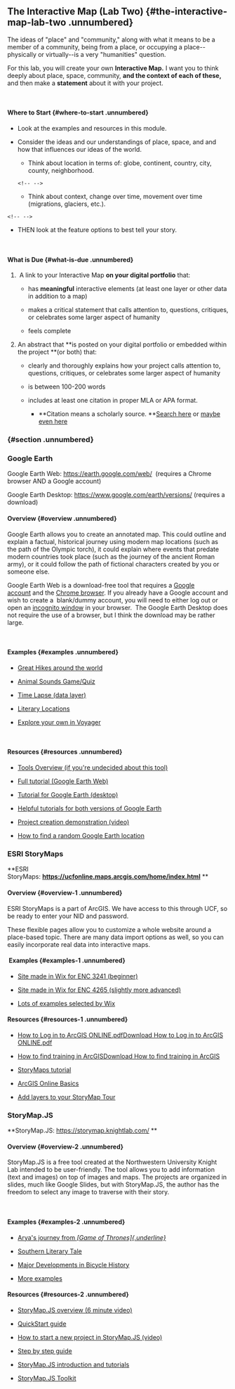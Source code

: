 ## The Interactive Map (Lab Two) {#the-interactive-map-lab-two .unnumbered}

The ideas of \"place\" and \"community,\" along with what it means to be
a member of a community, being from a place, or occupying a
place\--physically or virtually\--is a very \"humanities\" question.

For this lab, you will create your own **Interactive Map.** I want you
to think deeply about place, space, community, **and the context of each
of these,** and then make a **statement** about it with your project. 

 

#### Where to Start {#where-to-start .unnumbered}

-   Look at the examples and resources in this module.

-   Consider the ideas and our understandings of place, space, and and
    how that influences our ideas of the world.

    -   Think about location in terms of: globe, continent, country,
        city, county, neighborhood.

    ```{=html}
    <!-- -->
    ```
    -   Think about context, change over time, movement over time
        (migrations, glaciers, etc.).

```{=html}
<!-- -->
```
-   THEN look at the feature options to best tell your story.

 

#### What is Due {#what-is-due .unnumbered}

1.   A link to your Interactive Map **on your digital portfolio** that:

    -   has **meaningful** interactive elements (at least one layer or
        other data in addition to a map)

    -   makes a critical statement that calls attention to, questions,
        critiques, or celebrates some larger aspect of humanity

    -   feels complete

2.  An abstract that **is posted on your digital portfolio or embedded
    within the project **(or both) that:

    -   clearly and thoroughly explains how your project calls attention
        to, questions, critiques, or celebrates some larger aspect of
        humanity

    -   is between 100-200 words

    -   includes at least one citation in proper MLA or APA format.

        -   **Citation means a scholarly source. **[Search
            here](https://guides.ucf.edu/c.php?g=78763&p=508976) or
            [maybe even here](https://scholar.google.com/)

###  {#section .unnumbered}

### **Google Earth**

Google Earth Web: <https://earth.google.com/web/>  (requires a Chrome
browser AND a Google account)

Google Earth Desktop: <https://www.google.com/earth/versions/> (requires
a download)

#### Overview {#overview .unnumbered}

Google Earth allows you to create an annotated map. This could outline
and explain a factual, historical journey using modern map locations
(such as the path of the Olympic torch), it could explain where events
that predate modern countries took place (such as the journey of the
ancient Roman army), or it could follow the path of fictional characters
created by you or someone else. 

Google Earth Web is a download-free tool that requires a [Google
account](https://www.google.com/accounts/NewAccount) and the [Chrome
browser](https://www.google.com/chrome/browser/). If you already have a
Google account and wish to create a  blank/dummy account, you will need
to either log out or open an [incognito
window](https://www.computerworld.com/article/3356840/how-to-go-incognito-in-chrome-firefox-safari-and-edge.html) in
your browser.  The Google Earth Desktop does not require the use of a
browser, but I think the download may be rather large.

 

#### Examples {#examples .unnumbered}

-   [Great Hikes around the
    world](https://earth.google.com/web/@7.04566875,29.1795595,430.47419055a,17206205.84232055d,35y,0h,0t,0r/data=Ci4SLBIgNTBkNjdkMmJlNmM2MTFlOWJjODMyMWE4ZjAzZmEwN2YiCG92ZXJ2aWV3)

-   [Animal Sounds
    Game/Quiz](https://earth.google.com/web/@36.2095365,46.3706585,2154.78559629a,38209071.87137604d,35y,-0h,0t,0r/data=CiQSIhIgMDE5MjI2MjYwNjhkMTFlYWE3Mjg2NTNjMzY1OWEyMDE)

-   [Time Lapse (data
    layer)](https://earth.google.com/web/@-17.25897314,30.41488068,1169a,21063d,35y,0h,0t,0r/data=CjISMBIgNTQ0MGExNzMxYzI1MTFlYTk0NDM4YmI2ODk0NDUyOTciDG1haW5Ob1JhbmRvbQ)

-   [Literary
    Locations](https://earth.google.com/web/@-17.25376455,30.40362615,1163.81747805a,14666.03874158d,35y,0h,0t,0r/data=CjASLhIgYTBhNGNiNTc5ZTVmMTFlOTllZTdiZDdlNDdlNGE1M2UiCmdjc19saXN0XzA)

-   [Explore your own in
    Voyager](https://earth.google.com/web/@-17.25376455,30.40362615,1163.81747805a,14666.03874158d,35y,0h,0t,0r/data=CgQSAggB)

 

#### Resources {#resources .unnumbered}

-   [Tools Overview (if you\'re undecided about this
    tool)](https://www.assortedstuff.com/stuff/comparing-googles-geo-project-creation-tools/)

-   [Full tutorial (Google Earth
    Web)](https://www.google.com/earth/outreach/learn/create-a-map-or-story-in-google-earth-web/#prerequisites-)

-   [Tutorial for Google Earth
    (desktop)](https://www.google.com/earth/outreach/learn/creating-photos-image-overlays-in-google-earth/#add-an-image-overlay-1)

-   [Helpful tutorials for both versions of Google
    Earth](https://www.google.com/earth/outreach/learn/)

-   [Project creation demonstration
    (video)](https://www.youtube.com/watch?v=nUyfJz6ARLY)

-   [How to find a random Google Earth
    location](https://www.assortedstuff.com/stuff/google-earth-im-feeling-lucky/)

### ESRI StoryMaps

**ESRI
StoryMaps: **<https://ucfonline.maps.arcgis.com/home/index.html>** **

#### Overview {#overview-1 .unnumbered}

ESRI StoryMaps is a part of ArcGIS. We have access to this through UCF,
so be ready to enter your NID and password. 

These flexible pages allow you to customize a whole website around a
place-based topic. There are many data import options as well, so you
can easily incorporate real data into interactive maps. 

####  Examples {#examples-1 .unnumbered}

-   [Site made in Wix for ENC 3241
    (beginner)](https://ekjphd.wixsite.com/enc3241sample)

-   [Site made in Wix for ENC 4265 (slightly more
    advanced)](https://ekjphd.wixsite.com/enc4265/procedure-video)

-   [Lots of examples selected by
    Wix](https://www.wix.com/explore/websites)

#### Resources {#resources-1 .unnumbered}

-   [How to Log in to ArcGIS
    ONLINE.pdf](https://webcourses.ucf.edu/courses/1411754/files/94729446?wrap=1)[Download
    How to Log in to ArcGIS
    ONLINE.pdf](https://webcourses.ucf.edu/courses/1411754/files/94729446/download?download_frd=1)

-   [How to find training in
    ArcGIS](https://webcourses.ucf.edu/courses/1411754/files/94729423?wrap=1)[Download
    How to find training in
    ArcGIS](https://webcourses.ucf.edu/courses/1411754/files/94729423/download?download_frd=1)

-   [StoryMaps
    tutorial](https://storymaps.arcgis.com/stories/cea22a609a1d4cccb8d54c650b595bc4)

-   [ArcGIS Online
    Basics](https://www.esri.com/training/catalog/5d816c0255cf937306d2d3ef/arcgis-online-basics/)

-   [Add layers to your StoryMap
    Tour](https://www.esri.com/arcgis-blog/products/constituent-engagement/constituent-engagement/add-layers-to-your-story-map-tour/)

### StoryMap.JS

**StoryMap.JS: <https://storymap.knightlab.com/> **

#### Overview {#overview-2 .unnumbered}

StoryMap.JS is a free tool created at the Northwestern University Knight
Lab intended to be user-friendly. The tool allows you to add information
(text and images) on top of images and maps. The projects are organized
in slides, much like Google Slides, but with StoryMap.JS, the author has
the freedom to select any image to traverse with their story.

 

#### Examples {#examples-2 .unnumbered}

-   [Arya\'s journey from *[Game of
    Thrones]{.underline}*](https://storymap.knightlab.com/examples/aryas-journey/)

-   [Southern Literary
    Tale](https://www.georgiahumanities.org/southern-literary-trail-story-map/)

-   [Major Developments in Bicycle
    History](https://uploads.knightlab.com/storymapjs/350d65c8a540fade00dcbaf7cd4a8802/vaillancourt/draft.html)

-   [More examples](https://storymap.knightlab.com/#examples)

#### Resources {#resources-2 .unnumbered}

-   [StoryMap.JS overview (6 minute
    video)](https://www.youtube.com/watch?v=zvAr1GEiwcs)

-   [QuickStart
    guide](https://researchguides.uvm.edu/ld.php?content_id=47656644)

-   [How to start a new project in StoryMap.JS
    (video)](https://www.youtube.com/watch?v=mgoiOi-fl2Y)

-   [Step by step
    guide](https://programminghistorian.org/en/lessons/displaying-georeferenced-map-knightlab-storymap-js)

-   [StoryMap.JS introduction and
    tutorials](https://libguides.jcu.edu.au/digitalmethods/storymap)

-   [StoryMap.JS
    Toolkit](https://dh.sites.gettysburg.edu/toolkit/tools/storymap-js/)
